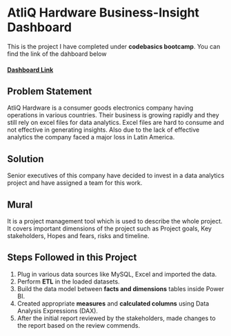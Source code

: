 # AtliQ Hardware Business-Insight Dashboard

This is the project I have completed under **codebasics bootcamp**. You can find the link of the dahboard below

#### [Dashboard Link](https://www.novypro.com/project/atliq-hardware-business-insight-360)

## Problem Statement
AtliQ Hardware is a consumer goods electronics company having operations in various countries. Their business is growing rapidly and they still rely on excel files for data analytics. Excel files are hard to consume and not effective in generating insights. Also due to the lack of effective analytics the company faced a major loss in Latin America.

## Solution
Senior executives of this company have decided to invest in a data analytics project and have assigned a team for this work.

## Mural
It is a project management tool which is used to describe the whole project. It covers important dimensions of the project such as Project goals, Key stakeholders, Hopes and fears, risks and timeline.


## Steps Followed in this Project
1. Plug in various data sources like MySQL, Excel and imported the data.
2. Perform **ETL** in the loaded datasets.
3. Build the data model between **facts and dimensions** tables inside Power BI.
4. Created appropriate **measures** and **calculated columns** using Data Analysis Expressions (DAX).
5. After the initial report reviewed by the stakeholders, made changes to the report based on the review commends.




